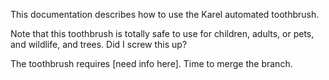 
This documentation describes how to use the Karel automated toothbrush.

Note that this toothbrush is totally safe to use for children, adults, or pets, and wildlife, and trees. Did I screw this up?

The toothbrush requires [need info here]. Time to merge the branch.